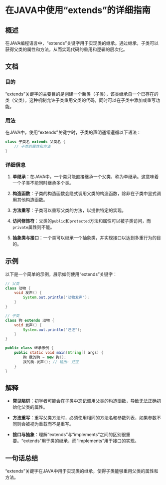 <!--
Meta Description: # 在JAVA中使用“extends”的详细指南 ## 概述 在JAVA编程语言中，“extends”关键字用于实现类的继承。通过继承，子类可以获得父类的属性和方法，从而实现代码的重用和逻辑的层次化。 ## 文档 ### 目的 “extends”关键字的主要目的是创建一个新类（子类），该类继承自一个...
Meta Keywords: extends, class, public, void, 在java中
-->

# 在JAVA中使用“extends”的详细指南

## 概述
在JAVA编程语言中，“extends”关键字用于实现类的继承。通过继承，子类可以获得父类的属性和方法，从而实现代码的重用和逻辑的层次化。

## 文档
### 目的
“extends”关键字的主要目的是创建一个新类（子类），该类继承自一个已存在的类（父类）。这种机制允许子类重用父类的代码，同时可以在子类中添加或重写功能。

### 用法
在JAVA中，使用“extends”关键字时，子类的声明通常遵循以下语法：

```java
class 子类名 extends 父类名 {
    // 子类的属性和方法
}
```

### 详细信息
1. **单继承**：在JAVA中，一个类只能直接继承一个父类，称为单继承。这意味着一个子类不能同时继承多个类。
   
2. **构造函数**：子类的构造函数会隐式调用父类的构造函数，除非在子类中显式调用其他构造函数。

3. **方法重写**：子类可以重写父类的方法，以提供特定的实现。

4. **访问修饰符**：父类的`public`和`protected`方法和属性可以被子类访问，而`private`属性则不能。

5. **抽象类与接口**：一个类可以继承一个抽象类，并实现接口以达到多重行为的目的。

## 示例
以下是一个简单的示例，展示如何使用“extends”关键字：

```java
// 父类
class 动物 {
    void 发声() {
        System.out.println("动物发声");
    }
}

// 子类
class 狗 extends 动物 {
    void 发声() {
        System.out.println("汪汪");
    }
}

public class 继承示例 {
    public static void main(String[] args) {
        狗 我的狗 = new 狗();
        我的狗.发声(); // 输出: 汪汪
    }
}
```

## 解释
- **常见陷阱**：初学者可能会在子类中忘记调用父类的构造函数，导致无法正确初始化父类的属性。
  
- **方法重写**：重写父类方法时，必须使用相同的方法名和参数列表，如果参数不同则会被视为重载而不是重写。

- **接口与抽象**：理解“extends”与“implements”之间的区别很重要。“extends”用于类的继承，而“implements”用于接口的实现。

## 一句话总结
“extends”关键字在JAVA中用于实现类的继承，使得子类能够重用父类的属性和方法。